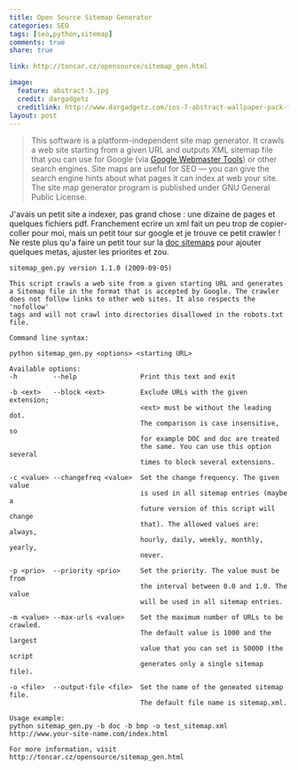```yaml
---
title: Open Source Sitemap Generator
categories: SEO
tags: [seo,python,sitemap]
comments: true
share: true

link: http://toncar.cz/opensource/sitemap_gen.html

image:
  feature: abstract-5.jpg
  credit: dargadgetz
  creditlink: http://www.dargadgetz.com/ios-7-abstract-wallpaper-pack-for-iphone-5-and-ipod-touch-retina/
layout: post
---
```

> This software is a platform-independent site map generator. It crawls a web site starting from a given URL and outputs XML sitemap file that you can use for Google (via [Google Webmaster Tools](https://www.google.com/webmasters/tools/docs/en/about.html)) or other search engines. Site maps are useful for SEO — you can give the search engine hints about what pages it can index at web your site. The site map generator program is published under GNU General Public License.

J'avais un petit site a indexer, pas grand chose : une dizaine de pages et quelques fichiers pdf. Franchement ecrire un xml fait un peu trop de copier-coller pour moi, mais un petit tour sur google et je trouve ce petit crawler !  
Ne reste plus qu'a faire un petit tour sur la [doc sitemaps](http://www.sitemaps.org/protocol.html) pour ajouter quelques metas, ajuster les priorites et zou.

```
sitemap_gen.py version 1.1.0 (2009-09-05)

This script crawls a web site from a given starting URL and generates
a Sitemap file in the format that is accepted by Google. The crawler
does not follow links to other web sites. It also respects the 'nofollow'
tags and will not crawl into directories disallowed in the robots.txt file.

Command line syntax:

python sitemap_gen.py <options> <starting URL>

Available options:
-h         --help                Print this text and exit

-b <ext>   --block <ext>         Exclude URLs with the given extension;
                                 <ext> must be without the leading dot.
                                 The comparison is case insensitive, so
                                 for example DOC and doc are treated
                                 the same. You can use this option several
                                 times to block several extensions.

-c <value> --changefreq <value>  Set the change frequency. The given value
                                 is used in all sitemap entries (maybe a
                                 future version of this script will change
                                 that). The allowed values are: always,
                                 hourly, daily, weekly, monthly, yearly,
                                 never.

-p <prio>  --priority <prio>     Set the priority. The value must be from
                                 the interval between 0.0 and 1.0. The value
                                 will be used in all sitemap entries.

-m <value> --max-urls <value>    Set the maximum number of URLs to be crawled.
                                 The default value is 1000 and the largest
                                 value that you can set is 50000 (the script
                                 generates only a single sitemap file).

-o <file>  --output-file <file>  Set the name of the geneated sitemap file.
                                 The default file name is sitemap.xml.

Usage example:
python sitemap_gen.py -b doc -b bmp -o test_sitemap.xml http://www.your-site-name.com/index.html

For more information, visit http://toncar.cz/opensource/sitemap_gen.html
```
